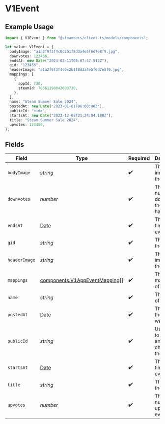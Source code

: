 # V1Event

## Example Usage

```typescript
import { V1Event } from "@steamsets/client-ts/models/components";

let value: V1Event = {
  bodyImage: "a1a2f9f3f4c0c2b1f8d3a4e5f6d7e8f9.jpg",
  downvotes: 123456,
  endsAt: new Date("2024-03-11T05:07:47.512Z"),
  gid: "123456",
  headerImage: "a1a2f9f3f4c0c2b1f8d3a4e5f6d7e8f9.jpg",
  mappings: [
    {
      appId: 730,
      steamId: 76561198842603730,
    },
  ],
  name: "Steam Summer Sale 2024",
  postedAt: new Date("2023-01-01T00:00:00Z"),
  publicId: "<id>",
  startsAt: new Date("2022-12-08T21:24:04.180Z"),
  title: "Steam Summer Sale 2024",
  upvotes: 123456,
};
```

## Fields

| Field                                                                                         | Type                                                                                          | Required                                                                                      | Description                                                                                   | Example                                                                                       |
| --------------------------------------------------------------------------------------------- | --------------------------------------------------------------------------------------------- | --------------------------------------------------------------------------------------------- | --------------------------------------------------------------------------------------------- | --------------------------------------------------------------------------------------------- |
| `bodyImage`                                                                                   | *string*                                                                                      | :heavy_check_mark:                                                                            | The body image of the event                                                                   | a1a2f9f3f4c0c2b1f8d3a4e5f6d7e8f9.jpg                                                          |
| `downvotes`                                                                                   | *number*                                                                                      | :heavy_check_mark:                                                                            | The number of downvotes the event has                                                         | 123456                                                                                        |
| `endsAt`                                                                                      | [Date](https://developer.mozilla.org/en-US/docs/Web/JavaScript/Reference/Global_Objects/Date) | :heavy_check_mark:                                                                            | The end time of the event                                                                     |                                                                                               |
| `gid`                                                                                         | *string*                                                                                      | :heavy_check_mark:                                                                            | The gid of the event                                                                          | 123456                                                                                        |
| `headerImage`                                                                                 | *string*                                                                                      | :heavy_check_mark:                                                                            | The header image of the event                                                                 | a1a2f9f3f4c0c2b1f8d3a4e5f6d7e8f9.jpg                                                          |
| `mappings`                                                                                    | [components.V1AppEventMapping](../../models/components/v1appeventmapping.md)[]                | :heavy_check_mark:                                                                            | The mappings of the event                                                                     |                                                                                               |
| `name`                                                                                        | *string*                                                                                      | :heavy_check_mark:                                                                            | The name of the event                                                                         | Steam Summer Sale 2024                                                                        |
| `postedAt`                                                                                    | [Date](https://developer.mozilla.org/en-US/docs/Web/JavaScript/Reference/Global_Objects/Date) | :heavy_check_mark:                                                                            | The time the event was posted                                                                 | 2023-01-01T00:00:00Z                                                                          |
| `publicId`                                                                                    | *string*                                                                                      | :heavy_check_mark:                                                                            | Use this ID to make any changes to the event                                                  |                                                                                               |
| `startsAt`                                                                                    | [Date](https://developer.mozilla.org/en-US/docs/Web/JavaScript/Reference/Global_Objects/Date) | :heavy_check_mark:                                                                            | The start time of the event                                                                   |                                                                                               |
| `title`                                                                                       | *string*                                                                                      | :heavy_check_mark:                                                                            | The title of the event                                                                        | Steam Summer Sale 2024                                                                        |
| `upvotes`                                                                                     | *number*                                                                                      | :heavy_check_mark:                                                                            | The number of upvotes the event has                                                           | 123456                                                                                        |